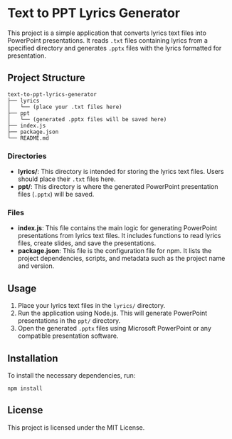 # Text to PPT Lyrics Generator

This project is a simple application that converts lyrics text files into PowerPoint presentations. It reads `.txt` files containing lyrics from a specified directory and generates `.pptx` files with the lyrics formatted for presentation.

## Project Structure

```
text-to-ppt-lyrics-generator
├── lyrics
│   └── (place your .txt files here)
├── ppt
│   └── (generated .pptx files will be saved here)
├── index.js
├── package.json
└── README.md
```

### Directories

- **lyrics/**: This directory is intended for storing the lyrics text files. Users should place their `.txt` files here.
- **ppt/**: This directory is where the generated PowerPoint presentation files (`.pptx`) will be saved.

### Files

- **index.js**: This file contains the main logic for generating PowerPoint presentations from lyrics text files. It includes functions to read lyrics files, create slides, and save the presentations.
- **package.json**: This file is the configuration file for npm. It lists the project dependencies, scripts, and metadata such as the project name and version.

## Usage

1. Place your lyrics text files in the `lyrics/` directory.
2. Run the application using Node.js. This will generate PowerPoint presentations in the `ppt/` directory.
3. Open the generated `.pptx` files using Microsoft PowerPoint or any compatible presentation software.

## Installation

To install the necessary dependencies, run:

```
npm install
```

## License

This project is licensed under the MIT License.